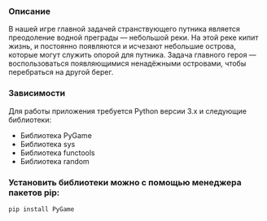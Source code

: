 ### Описание
В нашей игре главной задачей странствующего путника является преодоление водной преграды — небольшой реки. 
На этой реке кипит жизнь, и постоянно появляются и исчезают небольшие острова, которые могут служить опорой для путника.
Задача главного героя — воспользоваться появляющимися ненадёжными островами, чтобы перебраться на другой берег.

### Зависимости
Для работы приложения требуется Python версии 3.x и следующие библиотеки:
- Библиотека PyGame
- Библиотека sys
- Библиотека functools
- Библиотека random 

### Установить библиотеки можно с помощью менеджера пакетов pip:
```
pip install PyGame
```

